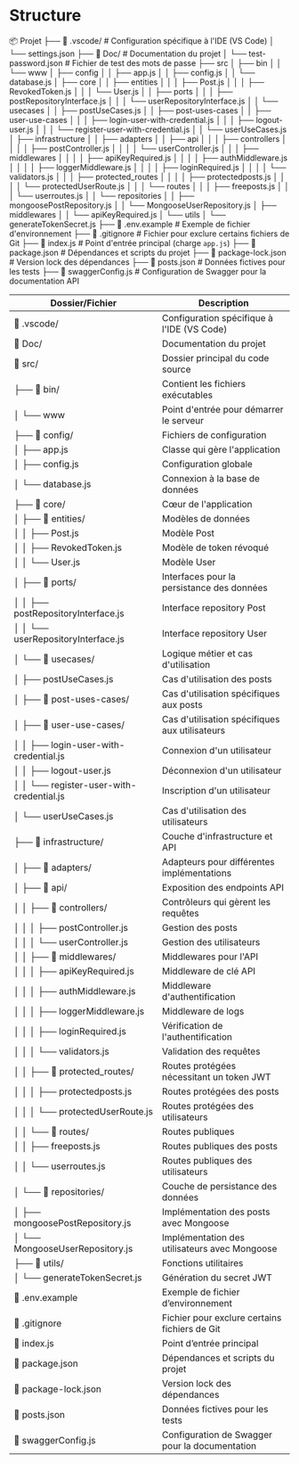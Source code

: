 # Structure

📦 Projet
├── 📁 .vscode/                      # Configuration spécifique à l'IDE (VS Code)
│   └── settings.json
├── 📁 Doc/                          # Documentation du projet
│   └── test-password.json            # Fichier de test des mots de passe
├── src
│   ├── bin
│   │   └── www
│   ├── config
│   │   ├── app.js
│   │   ├── config.js
│   │   └── database.js
│   ├── core
│   │   ├── entities
│   │   │   ├── Post.js
│   │   │   ├── RevokedToken.js
│   │   │   └── User.js
│   │   ├── ports
│   │   │   ├── postRepositoryInterface.js
│   │   │   └── userRepositoryInterface.js
│   │   └── usecases
│   │       ├── postUseCases.js
│   │       ├── post-uses-cases
│   │       ├── user-use-cases
│   │       │   ├── login-user-with-credential.js
│   │       │   ├── logout-user.js
│   │       │   └── register-user-with-credential.js
│   │       └── userUseCases.js
│   ├── infrastructure
│   │   ├── adapters
│   │   ├── api
│   │   │   ├── controllers
│   │   │   │   ├── postController.js
│   │   │   │   └── userController.js
│   │   │   ├── middlewares
│   │   │   │   ├── apiKeyRequired.js
│   │   │   │   ├── authMiddleware.js
│   │   │   │   ├── loggerMiddleware.js
│   │   │   │   ├── loginRequired.js
│   │   │   │   └── validators.js
│   │   │   ├── protected_routes
│   │   │   │   ├── protectedposts.js
│   │   │   │   └── protectedUserRoute.js
│   │   │   └── routes
│   │   │       ├── freeposts.js
│   │   │       └── userroutes.js
│   │   └── repositories
│   │       ├── mongoosePostRepository.js
│   │       └── MongooseUserRepository.js
│   ├── middlewares
│   │   └── apiKeyRequired.js
│   └── utils
│       └── generateTokenSecret.js
├── 📄 .env.example                    # Exemple de fichier d'environnement
├── 📄 .gitignore                       # Fichier pour exclure certains fichiers de Git
├── 📄 index.js                         # Point d'entrée principal (charge `app.js`)
├── 📄 package.json                     # Dépendances et scripts du projet
├── 📄 package-lock.json                 # Version lock des dépendances
├── 📄 posts.json                        # Données fictives pour les tests
├── 📄 swaggerConfig.js                  # Configuration de Swagger pour la documentation API

| Dossier/Fichier                                  | Description                                    |
| ------------------------------------------------ | ---------------------------------------------- |
| 📁 .vscode/                                      | Configuration spécifique à l'IDE (VS Code)     |
| 📁 Doc/                                          | Documentation du projet                        |
| 📁 src/                                          | Dossier principal du code source               |
| ├── 📁 bin/                                      | Contient les fichiers exécutables              |
| │   └── www                                      | Point d'entrée pour démarrer le serveur        |
| ├── 📁 config/                                   | Fichiers de configuration                      |
| │   ├── app.js                                   | Classe qui gère l'application                  |
| │   ├── config.js                                | Configuration globale                          |
| │   └── database.js                              | Connexion à la base de données                 |
| ├── 📁 core/                                     | Cœur de l'application                          |
| │   ├── 📁 entities/                             | Modèles de données                             |
| │   │   ├── Post.js                              | Modèle Post                                    |
| │   │   ├── RevokedToken.js                      | Modèle de token révoqué                        |
| │   │   └── User.js                              | Modèle User                                    |
| │   ├── 📁 ports/                                | Interfaces pour la persistance des données     |
| │   │   ├── postRepositoryInterface.js           | Interface repository Post                      |
| │   │   └── userRepositoryInterface.js           | Interface repository User                      |
| │   └── 📁 usecases/                             | Logique métier et cas d'utilisation            |
| │       ├── postUseCases.js                      | Cas d'utilisation des posts                    |
| │       ├── 📁 post-uses-cases/                  | Cas d'utilisation spécifiques aux posts        |
| │       ├── 📁 user-use-cases/                   | Cas d'utilisation spécifiques aux utilisateurs |
| │       │   ├── login-user-with-credential.js    | Connexion d'un utilisateur                     |
| │       │   ├── logout-user.js                   | Déconnexion d'un utilisateur                   |
| │       │   └── register-user-with-credential.js | Inscription d'un utilisateur                   |
| │       └── userUseCases.js                      | Cas d'utilisation des utilisateurs             |
| ├── 📁 infrastructure/                           | Couche d'infrastructure et API                 |
| │   ├── 📁 adapters/                             | Adapteurs pour différentes implémentations     |
| │   ├── 📁 api/                                  | Exposition des endpoints API                   |
| │   │   ├── 📁 controllers/                      | Contrôleurs qui gèrent les requêtes            |
| │   │   │   ├── postController.js                | Gestion des posts                              |
| │   │   │   └── userController.js                | Gestion des utilisateurs                       |
| │   │   ├── 📁 middlewares/                      | Middlewares pour l'API                         |
| │   │   │   ├── apiKeyRequired.js                | Middleware de clé API                          |
| │   │   │   ├── authMiddleware.js                | Middleware d'authentification                  |
| │   │   │   ├── loggerMiddleware.js              | Middleware de logs                             |
| │   │   │   ├── loginRequired.js                 | Vérification de l'authentification             |
| │   │   │   └── validators.js                    | Validation des requêtes                        |
| │   │   ├── 📁 protected\_routes/                | Routes protégées nécessitant un token JWT      |
| │   │   │   ├── protectedposts.js                | Routes protégées des posts                     |
| │   │   │   └── protectedUserRoute.js            | Routes protégées des utilisateurs              |
| │   │   └── 📁 routes/                           | Routes publiques                               |
| │   │       ├── freeposts.js                     | Routes publiques des posts                     |
| │   │       └── userroutes.js                    | Routes publiques des utilisateurs              |
| │   └── 📁 repositories/                         | Couche de persistance des données              |
| │       ├── mongoosePostRepository.js            | Implémentation des posts avec Mongoose         |
| │       └── MongooseUserRepository.js            | Implémentation des utilisateurs avec Mongoose  |
| ├── 📁 utils/                                    | Fonctions utilitaires                          |
| │   └── generateTokenSecret.js                   | Génération du secret JWT                       |
| 📄 .env.example                                  | Exemple de fichier d’environnement             |
| 📄 .gitignore                                    | Fichier pour exclure certains fichiers de Git  |
| 📄 index.js                                      | Point d’entrée principal                       |
| 📄 package.json                                  | Dépendances et scripts du projet               |
| 📄 package-lock.json                             | Version lock des dépendances                   |
| 📄 posts.json                                    | Données fictives pour les tests                |
| 📄 swaggerConfig.js                              | Configuration de Swagger pour la documentation |
